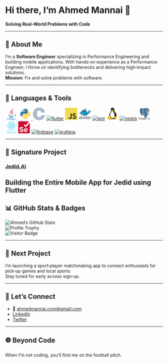 # Hi there, I’m Ahmed Mannai 👋  
**Solving Real‑World Problems with Code**

---

## 📝 About Me
I’m a **Software Engineer** specializing in Performance Engineering and building mobile applications. With hands‑on experience as a Performance Engineer, I thrive on identifying bottlenecks and delivering high‑impact solutions.  
**Mission:** Fix and solve problems with software.

---

## 🔧 Languages & Tools
<p align="left">
  <a href="https://www.java.com" target="_blank"><img src="https://raw.githubusercontent.com/devicons/devicon/master/icons/java/java-original.svg" alt="java" width="40" height="40"/></a>
  <a href="https://www.python.org" target="_blank"><img src="https://raw.githubusercontent.com/devicons/devicon/master/icons/python/python-original.svg" alt="python" width="40" height="40"/>
  <a href="https://www.cprogramming.com/" target="_blank"><img src="https://raw.githubusercontent.com/devicons/devicon/master/icons/c/c-original.svg" alt="c" width="40" height="40"/></a>
      <a href="https://flutter.dev" target="_blank"><img src="https://www.vectorlogo.zone/logos/flutterio/flutterio-icon.svg" alt="flutter" width="40" height="40"/></a>
      <a href="https://developer.mozilla.org/en-US/docs/Web/JavaScript" target="_blank"><img src="https://raw.githubusercontent.com/devicons/devicon/master/icons/javascript/javascript-original.svg" alt="javascript" width="40" height="40"/></a>
  <a href="https://www.docker.com/" target="_blank"><img src="https://raw.githubusercontent.com/devicons/devicon/master/icons/docker/docker-original-wordmark.svg" alt="docker" width="40" height="40"/></a> <a href="https://jestjs.io" target="_blank"><img src="https://www.vectorlogo.zone/logos/jestjsio/jestjsio-icon.svg" alt="jest" width="40" height="40"/></a>
  <a href="https://www.linux.org/" target="_blank"><img src="https://raw.githubusercontent.com/devicons/devicon/master/icons/linux/linux-original.svg" alt="linux" width="40" height="40"/></a>
<a href="https://nestjs.com/" target="_blank"><img src="https://nestjs.com/logo-small-gradient.d792062c.svg" alt="nestjs" width="40" height="40"/></a>
  <a href="https://www.postgresql.org" target="_blank"><img src="https://raw.githubusercontent.com/devicons/devicon/master/icons/postgresql/postgresql-original-wordmark.svg" alt="postgresql" width="40" height="40"/></a>
</a>  <a href="https://reactjs.org/" target="_blank"><img src="https://raw.githubusercontent.com/devicons/devicon/master/icons/react/react-original-wordmark.svg" alt="react" width="40" height="40"/></a><a href="https://www.selenium.dev" target="_blank"><img src="https://raw.githubusercontent.com/devicons/devicon/master/icons/selenium/selenium-original.svg" alt="selenium" width="40" height="40"/></a> <a href="https://firebase.google.com/" target="_blank"><img src="https://www.vectorlogo.zone/logos/firebase/firebase-icon.svg" alt="firebase" width="40" height="40"/></a>  <a href="https://grafana.com" target="_blank"><img src="https://www.vectorlogo.zone/logos/grafana/grafana-icon.svg" alt="grafana" width="40" height="40"/></a>

</p>

---

## 🚀 Signature Project
### [Jedid.AI](https://jedid.ai)
Building the Entire Mobile App for Jedid using Flutter
---

## 📊 GitHub Stats & Badges
![Ahmed’s GitHub Stats](https://github-readme-stats.vercel.app/api?username=AhmedMannai10&show_icons=true&theme=radical)  
![Profile Trophy](https://github-profile-trophy.vercel.app/?username=AhmedMannai10)  
![Visitor Badge](https://komarev.com/ghpvc/?username=AhmedMannai10)

---

## 🎯 Next Project
I’m launching a sport‑player matchmaking app to connect enthusiasts for pick‑up games and local sports.  
Stay tuned for early access sign‑up.

---

## 🤝 Let’s Connect
- 📧 ahmedmannai.com@gmail.com  
- [LinkedIn](https://linkedin.com/in/ahmedmannai)  
- [Twitter](https://twitter.com/ahmed_mannai_10)

---

## ⚽ Beyond Code
When I’m not coding, you’ll find me on the football pitch.
